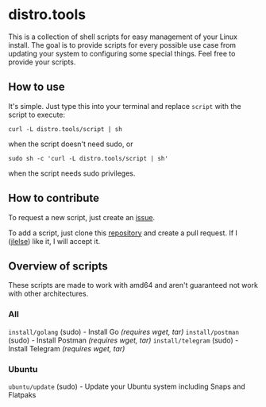 # distro.tools

This is a collection of shell scripts for easy management of your Linux install. The goal is to provide scripts for every possible use case from updating your system to configuring some special things. Feel free to provide your scripts.

## How to use

It's simple. Just type this into your terminal and replace `script` with the script to execute:

    curl -L distro.tools/script | sh

when the script doesn't need sudo, or

    sudo sh -c 'curl -L distro.tools/script | sh'

when the script needs sudo privileges.

## How to contribute

To request a new script, just create an [issue](https://github.com/jlelse/distro.tools/issues).

To add a script, just clone this [repository](https://github.com/jlelse/distro.tools) and create a pull request. If I ([jlelse](https://github.com/jlelse)) like it, I will accept it.

## Overview of scripts

These scripts are made to work with amd64 and aren't guaranteed not work with other architectures.

### All

`install/golang` (sudo) - Install Go *(requires wget, tar)*
`install/postman` (sudo) - Install Postman *(requires wget, tar)*
`install/telegram` (sudo) - Install Telegram *(requires wget, tar)*

### Ubuntu

`ubuntu/update` (sudo) - Update your Ubuntu system including Snaps and Flatpaks